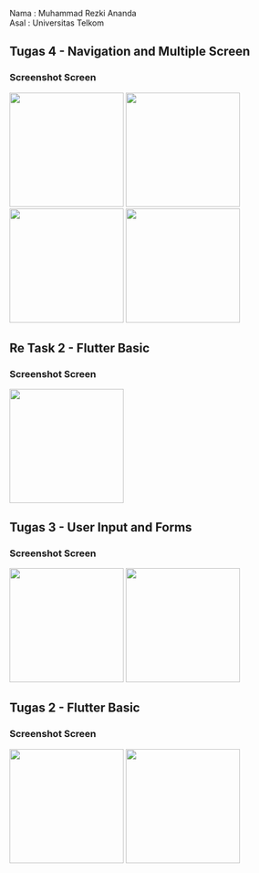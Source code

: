 Nama : Muhammad Rezki Ananda
<br>
Asal : Universitas Telkom

## Tugas 4 - Navigation and Multiple Screen

### Screenshot Screen

<img src="https://raw.githubusercontent.com/newbiexpert/Flutter-Piknik.id/master/screenshots/Screenshot_1632839624.png" width="200" />

<img src="https://raw.githubusercontent.com/newbiexpert/Flutter-Piknik.id/master/screenshots/Screenshot_1632839631.png" width="200" />

<img src="https://raw.githubusercontent.com/newbiexpert/Flutter-Piknik.id/master/screenshots/Screenshot_1632839647.png" width="200" />

<img src="https://raw.githubusercontent.com/newbiexpert/Flutter-Piknik.id/master/screenshots/Screenshot_1632839652.png" width="200" />

## Re Task 2 - Flutter Basic

### Screenshot Screen

<img src="https://raw.githubusercontent.com/newbiexpert/Flutter-Piknik.id/master/screenshots/Screenshot_1632368777.png" width="200" />

## Tugas 3 - User Input and Forms

### Screenshot Screen

<img src="https://raw.githubusercontent.com/newbiexpert/Flutter-Piknik.id/master/screenshots/Screenshot_1631693459.png" width="200" />

<img src="https://raw.githubusercontent.com/newbiexpert/Flutter-Piknik.id/master/screenshots/Screenshot_1631693466.png" width="200" />

## Tugas 2 - Flutter Basic

### Screenshot Screen

<img src="https://raw.githubusercontent.com/newbiexpert/Flutter-BasicWidget/master/screenshots/Screenshot_1631107448.png" width="200" />

<img src="https://raw.githubusercontent.com/newbiexpert/Flutter-BasicWidget/master/screenshots/Screenshot_1631107452.png" width="200" />